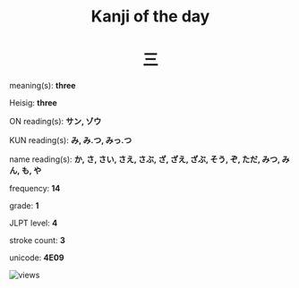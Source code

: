 <h1 align="center">Kanji of the day</h1>
<h1 align="center">三</h1>
<p align="left">meaning(s): <b>three</b></p>
<p align="left">Heisig: <b>three</b></p>
<p align="left">ON reading(s): <b>サン, ゾウ</b></p>
<p align="left">KUN reading(s): <b>み, み.つ, みっ.つ</b></p>
<p align="left">name reading(s): <b>か, さ, さい, さえ, さぶ, ざ, ざえ, ざぶ, そう, ぞ, ただ, みつ, みん, も, や</b></p>
<p align="left">frequency: <b>14</b></p>
<p align="left">grade: <b>1</b></p>
<p align="left">JLPT level: <b>4</b></p>
<p align="left">stroke count: <b>3</b></p>
<p align="left">unicode: <b>4E09</b></p>
<p align="left"><img src="https://komarev.com/ghpvc/?username=tristanwagner-kanjioftheday&label=Views&color=0e75b6&style=flat" alt="views"/></p>
